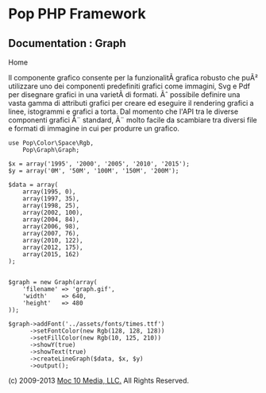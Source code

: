 Pop PHP Framework
=================

Documentation : Graph
---------------------

Home

Il componente grafico consente per la funzionalitÃ grafica robusto che
puÃ² utilizzare uno dei componenti predefiniti grafici come immagini,
Svg e Pdf per disegnare grafici in una varietÃ di formati. Ãˆ possibile
definire una vasta gamma di attributi grafici per creare ed eseguire il
rendering grafici a linee, istogrammi e grafici a torta. Dal momento che
l'API tra le diverse componenti grafici Ã¨ standard, Ã¨ molto facile da
scambiare tra diversi file e formati di immagine in cui per produrre un
grafico.

    use Pop\Color\Space\Rgb,
        Pop\Graph\Graph;

    $x = array('1995', '2000', '2005', '2010', '2015');
    $y = array('0M', '50M', '100M', '150M', '200M');

    $data = array(
        array(1995, 0),
        array(1997, 35),
        array(1998, 25),
        array(2002, 100),
        array(2004, 84),
        array(2006, 98),
        array(2007, 76),
        array(2010, 122),
        array(2012, 175),
        array(2015, 162)
    );


    $graph = new Graph(array(
        'filename' => 'graph.gif',
        'width'    => 640,
        'height'   => 480
    ));

    $graph->addFont('../assets/fonts/times.ttf')
          ->setFontColor(new Rgb(128, 128, 128))
          ->setFillColor(new Rgb(10, 125, 210))
          ->showY(true)
          ->showText(true)
          ->createLineGraph($data, $x, $y)
          ->output();

\(c) 2009-2013 [Moc 10 Media, LLC.](http://www.moc10media.com) All
Rights Reserved.

